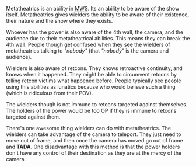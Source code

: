 Metatheatrics is an ability in [MWS](Megarchive%20Warehouse%20Show.md). Its an ability to be aware of the show itself. Metatheatrics gives wielders the ability to be aware of their existence, their nature and the show where they exists. 

Whoever has the power is also aware of the 4th wall, the camera, and the audience due to their metatheatrical abilities. This means they can break the 4th wall. People though get confused when they see the wielders of metatheatrics talking to *"nobody"* (that *"nobody"* is the camera and audience).

Wielders is also aware of retcons. They knows retroactive continuity, and knows when it happened. They might be able to circumvent retcons by telling retcon victims what happened before. People typically see people using this abilities as lunatics because who would believe such a  thing (which is ridiculous from their POV).

The wielders though is not immune to retcons targeted against themselves. The holders of the power would be too OP if they is immune to retcons targeted against them.

There's one awesome thing wielders can do with metatheatrics. The wielders can take advantage of the camera to teleport. They just need to move out of frame, and then once the camera has moved go out of frame and **TADA**. One disadvantage with this method is that the power holders don't have any control of their destination as they are at the mercy of the camera.